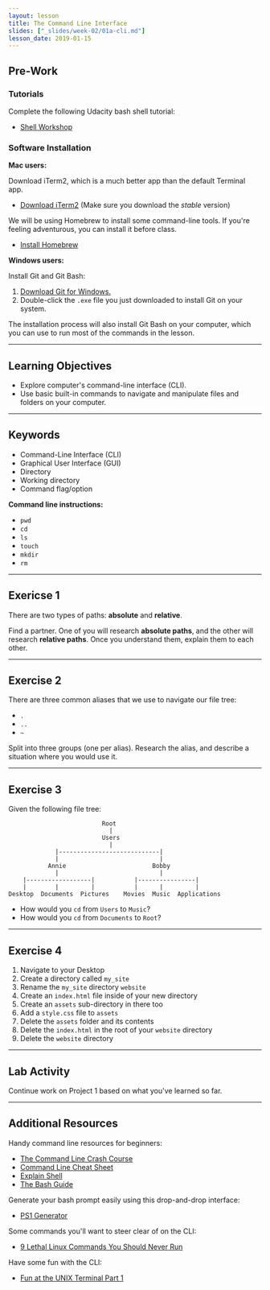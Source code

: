 ```yaml
---
layout: lesson
title: The Command Line Interface
slides: ["_slides/week-02/01a-cli.md"]
lesson_date: 2019-01-15
---
```


## Pre-Work

### Tutorials

Complete the following Udacity bash shell tutorial:

- [Shell Workshop](https://www.udacity.com/course/shell-workshop--ud206)

### Software Installation

**Mac users:**

Download iTerm2, which is a much better app than the default Terminal app.

- [Download iTerm2](https://www.iterm2.com/downloads.html) (Make sure you download the _stable_ version)

We will be using Homebrew to install some command-line tools. If you're feeling adventurous, you can install it before class.

- [Install Homebrew](https://brew.sh/)

**Windows users:**

Install Git and Git Bash:

1.  [Download Git for Windows.](https://git-scm.com/download/win)
2.  Double-click the `.exe` file you just downloaded to install Git on your system.

The installation process will also install Git Bash on your computer, which you can use to run most of the commands in the lesson.

---

## Learning Objectives

- Explore computer's command-line interface (CLI).
- Use basic built-in commands to navigate and manipulate files and folders on your computer.

---

## Keywords

- Command-Line Interface (CLI)
- Graphical User Interface (GUI)
- Directory
- Working directory
- Command flag/option

**Command line instructions:**

- `pwd`
- `cd`
- `ls`
- `touch`
- `mkdir`
- `rm`

---

## Exericse 1

There are two types of paths: **absolute** and **relative**.

Find a partner. One of you will research **absolute paths**, and the other will research **relative paths**. Once you understand them, explain them to each other.

---

## Exercise 2

There are three common aliases that we use to navigate our file tree:

- `.`
- `..`
- `~`

Split into three groups (one per alias). Research the alias, and describe a situation where you would use it.

---

## Exercise 3

Given the following file tree:

```
                          Root
                            |
                          Users
                            |
             |----------------------------|
             |                            |
           Annie                        Bobby
             |                            |
    |------------------|           |----------------|
    |        |         |           |      |         |
Desktop  Documents  Pictures    Movies  Music  Applications
```

- How would you `cd` from `Users` to `Music`?
- How would you `cd` from `Documents` to `Root`?

---

## Exercise 4

1.  Navigate to your Desktop
2.  Create a directory called `my_site`
3.  Rename the `my_site` directory `website`
4.  Create an `index.html` file inside of your new directory
5.  Create an `assets` sub-directory in there too
6.  Add a `style.css` file to `assets`
7.  Delete the `assets` folder and its contents
8.  Delete the `index.html` in the root of your `website` directory
9.  Delete the `website` directory

---

## Lab Activity

Continue work on Project 1 based on what you've learned so far.

---

## Additional Resources

Handy command line resources for beginners:

- [The Command Line Crash Course](http://cli.learncodethehardway.org/book/)
- [Command Line Cheat Sheet](http://www.git-tower.com/blog/command-line-cheat-sheet/)
- [Explain Shell](https://explainshell.com/)
- [The Bash Guide](http://www.bash.academy/)

Generate your bash prompt easily using this drop-and-drop interface:

- [PS1 Generator](http://bashrcgenerator.com/)

Some commands you'll want to steer clear of on the CLI:

- [9 Lethal Linux Commands You Should Never Run](http://www.makeuseof.com/tag/9-lethal-linux-commands-never-run/)

Have some fun with the CLI:

- [Fun at the UNIX Terminal Part 1](https://blog.regehr.org/archives/1483)
